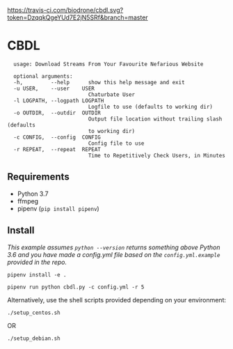 https://travis-ci.com/biodrone/cbdl.svg?token=DzqqkQgeYUd7E2jN5SRf&branch=master

# CBDL

```
  usage: Download Streams From Your Favourite Nefarious Website

  optional arguments:
  -h,         --help      show this help message and exit
  -u USER,    --user    USER
                          Chaturbate User
  -l LOGPATH, --logpath LOGPATH
                          Logfile to use (defaults to working dir)
  -o OUTDIR,  --outdir  OUTDIR
                          Output file location without trailing slash (defaults
                          to working dir)
  -c CONFIG,  --config  CONFIG
                          Config file to use
  -r REPEAT,  --repeat  REPEAT
                          Time to Repetitively Check Users, in Minutes
```

## Requirements
- Python 3.7
- ffmpeg
- pipenv (`pip install pipenv`)

## Install
*This example assumes `python --version` returns something above Python 3.6 and you have made a config.yml file based on the `config.yml.example` provided in the repo.*

`pipenv install -e .`

`pipenv run python cbdl.py -c config.yml -r 5`

Alternatively, use the shell scripts provided depending on your environment:

`./setup_centos.sh`

OR

`./setup_debian.sh`
